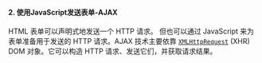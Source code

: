 #### 2. 使用JavaScript发送表单-AJAX

HTML 表单可以声明式地发送一个 HTTP 请求。 但也可以通过 JavaScript 来为表单准备用于发送的 HTTP 请求。AJAX 技术主要依靠 [`XMLHttpRequest`](https://developer.mozilla.org/zh-CN/docs/Web/API/XMLHttpRequest) (XHR) DOM 对象。它可以构造 HTTP 请求、发送它们，并获取请求结果。

